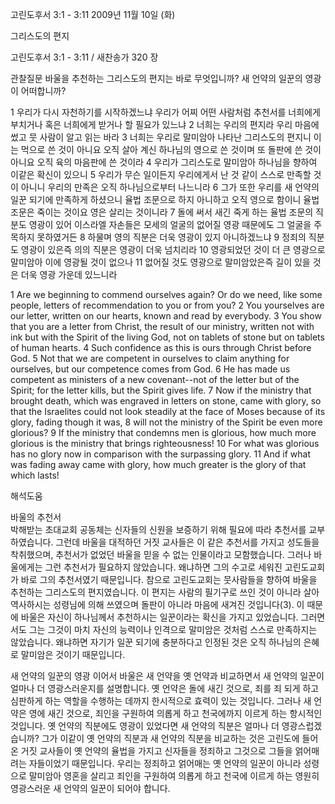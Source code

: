 고린도후서 3:1 - 3:11 
2009년 11월 10일 (화)

그리스도의 편지



고린도후서 3:1 - 3:11 / 새찬송가 320 장


관찰질문
바울을 추천하는 그리스도의 편지는 바로 무엇입니까?
새 언약의 일꾼의 영광이 어떠합니까?

1 우리가 다시 자천하기를 시작하겠느냐 우리가 어찌 어떤 사람처럼 추천서를 너희에게 부치거나 혹은 너희에게 받거나 할 필요가 있느냐 2 너희는 우리의 편지라 우리 마음에 썼고 뭇 사람이 알고 읽는 바라 3 너희는 우리로 말미암아 나타난 그리스도의 편지니 이는 먹으로 쓴 것이 아니요 오직 살아 계신 하나님의 영으로 쓴 것이며 또 돌판에 쓴 것이 아니요 오직 육의 마음판에 쓴 것이라 4 우리가 그리스도로 말미암아 하나님을 향하여 이같은 확신이 있으니 5 우리가 무슨 일이든지 우리에게서 난 것 같이 스스로 만족할 것이 아니니 우리의 만족은 오직 하나님으로부터 나느니라 6 그가 또한 우리를 새 언약의 일꾼 되기에 만족하게 하셨으니 율법 조문으로 하지 아니하고 오직 영으로 함이니 율법 조문은 죽이는 것이요 영은 살리는 것이니라 7 돌에 써서 새긴 죽게 하는 율법 조문의 직분도 영광이 있어 이스라엘 자손들은 모세의 얼굴의 없어질 영광 때문에도 그 얼굴을 주목하지 못하였거든 8 하물며 영의 직분은 더욱 영광이 있지 아니하겠느냐 9 정죄의 직분도 영광이 있은즉 의의 직분은 영광이 더욱 넘치리라 10 영광되었던 것이 더 큰 영광으로 말미암아 이에 영광될 것이 없으나 11 없어질 것도 영광으로 말미암았은즉 길이 있을 것은 더욱 영광 가운데 있느니라   

1 Are we beginning to commend ourselves again? Or do we need, like some people, letters of recommendation to you or from you? 2 You yourselves are our letter, written on our hearts, known and read by everybody. 3 You show that you are a letter from Christ, the result of our ministry, written not with ink but with the Spirit of the living God, not on tablets of stone but on tablets of human hearts. 4 Such confidence as this is ours through Christ before God. 5 Not that we are competent in ourselves to claim anything for ourselves, but our competence comes from God. 6 He has made us competent as ministers of a new covenant--not of the letter but of the Spirit; for the letter kills, but the Spirit gives life. 7 Now if the ministry that brought death, which was engraved in letters on stone, came with glory, so that the Israelites could not look steadily at the face of Moses because of its glory, fading though it was, 8 will not the ministry of the Spirit be even more glorious? 9 If the ministry that condemns men is glorious, how much more glorious is the ministry that brings righteousness! 10 For what was glorious has no glory now in comparison with the surpassing glory. 11 And if what was fading away came with glory, how much greater is the glory of that which lasts!

해석도움





바울의 추천서  
박해받는 초대교회 공동체는 신자들의 신원을 보증하기 위해 필요에 따라 추천서를 교부하였습니다. 그런데 바울을 대적하던 거짓 교사들은 이 같은 추천서를 가지고 성도들을 착취했으며, 추천서가 없었던 바울을 믿을 수 없는 인물이라고 모함했습니다. 그러나 바울에게는 그런 추천서가 필요하지 않았습니다. 왜냐하면 그의 수고로 세워진 고린도교회가 바로 그의 추천서였기 때문입니다. 참으로 고린도교회는 뭇사람들을 향하여 바울을 추천하는 그리스도의 편지였습니다. 이 편지는 사람의 필기구로 쓰인 것이 아니라 살아 역사하시는 성령님에 의해 쓰였으며 돌판이 아니라 마음에 새겨진 것입니다(3). 이 때문에 바울은 자신이 하나님께서 추천하시는 일꾼이라는 확신을 가지고 있었습니다. 그러면서도 그는 그것이 마치 자신의 능력이나 인격으로 말미암은 것처럼 스스로 만족하지는 않았습니다. 왜냐하면 자기가 일꾼 되기에 충분하다고 인정된 것은 오직 하나님의 은혜로 말미암은 것이기 때문입니다.                    

새 언약의 일꾼의 영광 
이어서 바울은 새 언약을 옛 언약과 비교하면서 새 언약의 일꾼이 얼마나 더 영광스러운지를 설명합니다. 옛 언약은 돌에 새긴 것으로, 죄를 죄 되게 하고 심판하게 하는 역할을 수행하는 데까지 한시적으로 효력이 있는 것입니다. 그러나 새 언약은 영에 새긴 것으로, 죄인을 구원하여 의롭게 하고 천국에까지 이르게 하는 항시적인 것입니다. 옛 언약의 직분에도 영광이 있었다면 새 언약의 직분은 얼마나 더 영광스럽겠습니까? 그가 이같이 옛 언약의 직분과 새 언약의 직분을 비교하는 것은 고린도에 들어온 거짓 교사들이 옛 언약의 율법을 가지고 신자들을 정죄하고 그것으로 그들을 얽어매려는 자들이었기 때문입니다. 우리는 정죄하고 얽어매는 옛 언약의 일꾼이 아니라 성령으로 말미암아 영혼을 살리고 죄인을 구원하여 의롭게 하고 천국에 이르게 하는 영원히 영광스러운 새 언약의 일꾼이 되어야 합니다.